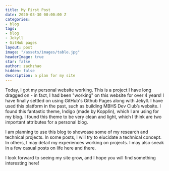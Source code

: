```yaml
---
title: My First Post
date: 2020-03-30 00:00:00 Z
categories:
- blog
tags:
- blog
- Jekyll
- GitHub pages
layout: post
image: "/assets/images/table.jpg"
headerImage: true
star: false
author: zachzhao
hidden: false
description: a plan for my site
---
```


Today, I got my personal website working. This is a project I have long dragged on - in fact, I had been "working" on this website for over 4 years! I have finally settled on using GitHub's Github Pages along with Jekyll. I have used this platform in the past, such as building MBHS Dev Club’s website. I found this fantastic theme, Indigo (made by Kopplin), which I am using for my blog. I found this theme to be very clean and light, which I think are two important attributes for a personal blog.

I am planning to use this blog to showcase some of my research and technical projects. In some posts, I will try to elucidate a technical concept. In others, I may detail my experiences working on projects. I may also sneak in a few casual posts on life here and there.

I look forward to seeing my site grow, and I hope you will find something interesting here!
